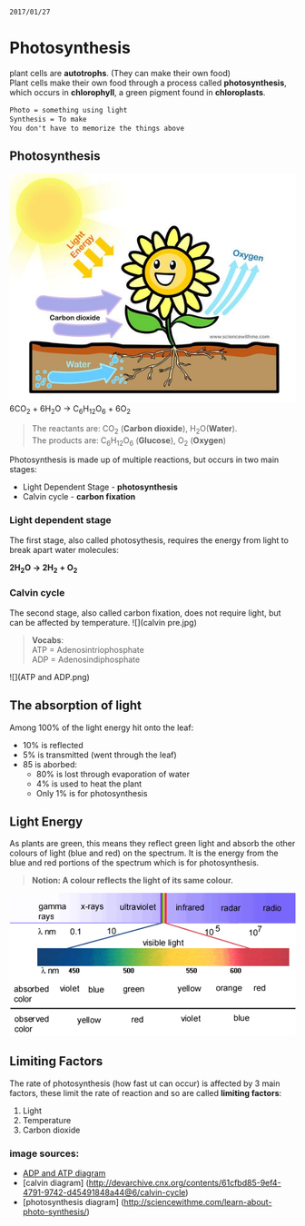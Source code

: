 `2017/01/27`
# Photosynthesis

plant cells are **autotrophs**. (They can make their own food)  
Plant cells make their own food through a process called **photosynthesis**, which occurs in **chlorophyll**, a green pigment found in **chloroplasts**.

	Photo = something using light
	Synthesis = To make
	You don't have to memorize the things above

## Photosynthesis
![](photosynthesis_11.jpg)
6CO<sub>2</sub> + 6H<sub>2</sub>O -> C<sub>6</sub>H<sub>12</sub>O<sub>6</sub> + 6O<sub>2</sub> 
 
> The reactants are: CO<sub>2</sub> (**Carbon dioxide**), H<sub>2</sub>O(**Water**).  
> The products are: C<sub>6</sub>H<sub>12</sub>O<sub>6</sub> (**Glucose**), O<sub>2</sub> (**Oxygen**)

Photosynthesis is made up of multiple reactions, but occurs in two main stages:

- Light Dependent Stage - **photosynthesis**
- Calvin cycle - **carbon fixation**

### Light dependent stage
The first stage, also called photosythesis, requires the energy from light to break apart water molecules:  

**2H**<sub>**2**</sub>**O** **-> 2H**<sub>**2**</sub> **+ O**<sub>**2**</sub>
### Calvin cycle 
The second stage, also called carbon fixation, does not require light, but can be affected by temperature.
![](calvin pre.jpg)

> **Vocabs**:  
> ATP = Adenosintriophosphate  
> ADP = Adenosindiphosphate

![](ATP and ADP.png)

## The absorption of light
Among 100% of the light energy hit onto the leaf:

- 10% is reflected
- 5% is transmitted (went through the leaf)
- 85 is aborbed:
	- 80% is lost through evaporation of water
	- 4% is used to heat the plant
	- Only 1% is for photosynthesis

## Light Energy
As plants are green, this means they reflect green light and absorb the other colours of light (blue and red) on the spectrum. It is the energy from the blue and red portions of the spectrum which is for photosynthesis.

> **Notion: A colour reflects the light of its same colour.**

![](light.gif)

## Limiting Factors
The rate of photosynthesis (how fast ut can occur) is affected by 3 main factors, these limit the rate of reaction and so are called **limiting factors**:

1. Light
2. Temperature
3. Carbon dioxide


### image sources:
- [ADP and ATP diagram](http://www.bbc.co.uk/bitesize/intermediate2/biology/living_cells/respiration/revision/2/)
- [calvin diagram] (http://devarchive.cnx.org/contents/61cfbd85-9ef4-4791-9742-d45491848a44@6/calvin-cycle)
- [photosynthesis diagram] (http://sciencewithme.com/learn-about-photo-synthesis/)